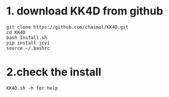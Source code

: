 # 1. download KK4D from github 
```
git clone https://github.com/chaimol/KK4D.git
cd KK4D
bash Install.sh
pip install jcvi
source ~/.bashrc
```
# 2.check the install
```
KK4D.sh -h for help
```